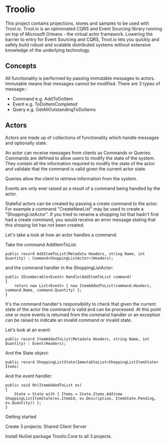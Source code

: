 # Troolio
This project contains projections, stores and samples to be used with Trool.io.  Trool.io is an opinionated CQRS and Event Sourcing library running on top of Microsoft Orleans - the virtual actor framework.  Lowering the barrier to entry for Event Sourcing and CQRS, Trool.io lets you quickly and safely build robust and scalable distributed systems without extensive knowledge of the underlying technology.

## Concepts
All functionality is performed by passing immutable messages to actors. Immutable means that messages cannot be modified. There are 3 types of message:-
* Command e.g. AddToDoItem
* Event e.g. ToDoItemCompleted 
* Query e.g. GetAllOutstandingToDoItems

## Actors
Actors are made up of collections of functionality which handle messages and optionally state. 

An actor can receive messages from clients as Commands or Queries. Commands are defined to allow users to modify the state of the system. They contain all the information required to modify the state of the actor and validate that the command is valid given the current actor state.

Queries allow the client to retrieve information from the system. 

Events are only ever raised as a result of a command being handled by the actor.

Stateful actors can be created by passing a create command to the actor. For example a command "CreateNewList" may be used to create a "ShoppingListActor". If you tried to rename a shopping list that hadn't first had a create command, you would receive an error message stating that this shoping list has not been created.

Let's take a look at how an actor handles a command:

Take the command AddItemToList. 

```
public record AddItemToList(Metadata Headers, string Name, int Quantity) : Command<ShoppingListActor>(Headers);
```

and the command handler in the ShoppingListActor:

```
public IEnumberable<Event> Handle(AddItemToList command) 
{
	return new List<Event> { new ItemAddedToList(command.Headers, command.Name, command.Quantity) };
}
```

It's the command handler's responsibility to check that given the current state of the actor the command is valid and can be processed. At this point one or more events is returned from the command handler or an exception can be raised to indicate an invalid command or invalid state.

Let's look at an event:

```
public record ItemAddedToList(Metadata Headers, string Name, int Quantity) : Event(Headers);`
```

And the State object:

```
public record ShoppingListState(ImmutableList<ShoppingListItemState> Items)
```

And the event handler:

```
public void On(ItemAddedToList ev) 
{
	State = State with { Items = State.Items.Add(new ShoppingListItemState(ev.ItemId, ev.Description, ItemState.Pending, ev.Quantity)) };
}
```

Getting started

Create 3 projects:
Shared
Client
Server

Install NuGet package Troolio.Core to all 3 projects.

